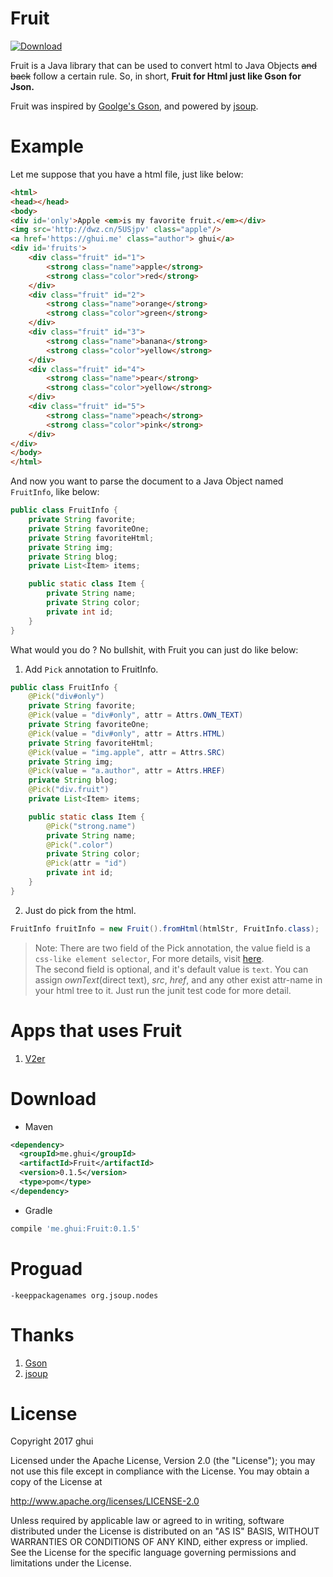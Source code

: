 # Fruit
[ ![Download](https://api.bintray.com/packages/ghui/Java/Fruit/images/download.svg) ](https://bintray.com/ghui/Java/Fruit/_latestVersion)

Fruit is a Java library that can be used to convert html to Java Objects ~~and back~~ follow a certain rule.
So, in short, **Fruit for Html just like Gson for Json.**

Fruit was inspired by [Goolge's Gson](https://github.com/google/gson), and powered by [jsoup](https://github.com/jhy/jsoup).

# Example
Let me suppose that you have a html file, just like below:
```html
<html>
<head></head>
<body>
<div id='only'>Apple <em>is my favorite fruit.</em></div>
<img src='http://dwz.cn/5USjpv' class="apple"/>
<a href='https://ghui.me' class="author"> ghui</a>
<div id='fruits'>
    <div class="fruit" id="1">
        <strong class="name">apple</strong>
        <strong class="color">red</strong>
    </div>
    <div class="fruit" id="2">
        <strong class="name">orange</strong>
        <strong class="color">green</strong>
    </div>
    <div class="fruit" id="3">
        <strong class="name">banana</strong>
        <strong class="color">yellow</strong>
    </div>
    <div class="fruit" id="4">
        <strong class="name">pear</strong>
        <strong class="color">yellow</strong>
    </div>
    <div class="fruit" id="5">
        <strong class="name">peach</strong>
        <strong class="color">pink</strong>
    </div>
</div>
</body>
</html>
```
And now you want to parse the document to a Java Object named `FruitInfo`, like below:
```java
public class FruitInfo {
    private String favorite;
    private String favoriteOne;
    private String favoriteHtml;
    private String img;
    private String blog;
    private List<Item> items;

    public static class Item {
        private String name;
        private String color;
        private int id;
    }
}
```
What would you do ? No bullshit, with Fruit you can just do like below:
1. Add `Pick` annotation to FruitInfo.
```java
public class FruitInfo {
    @Pick("div#only")
    private String favorite;
    @Pick(value = "div#only", attr = Attrs.OWN_TEXT)
    private String favoriteOne;
    @Pick(value = "div#only", attr = Attrs.HTML)
    private String favoriteHtml;
    @Pick(value = "img.apple", attr = Attrs.SRC)
    private String img;
    @Pick(value = "a.author", attr = Attrs.HREF)
    private String blog;
    @Pick("div.fruit")
    private List<Item> items;

    public static class Item {
        @Pick("strong.name")
        private String name;
        @Pick(".color")
        private String color;
        @Pick(attr = "id")
        private int id;
    }
}
```
2. Just do pick from the html.
```java
FruitInfo fruitInfo = new Fruit().fromHtml(htmlStr, FruitInfo.class);
```

> Note: There are two field of the Pick annotation, the value field is a `css-like element selector`,
For more details, visit [here](https://jsoup.org/cookbook/extracting-data/selector-syntax).  
The second field is optional, and it's default value is `text`. You can assign *ownText*(direct text), *src*, *href*, and 
any other exist attr-name in your html tree to it. Just run the junit test code for more detail.

# Apps that uses Fruit
1. [V2er](https://play.google.com/store/apps/details?id=me.ghui.v2er)

# Download
* Maven
```xml
<dependency>
  <groupId>me.ghui</groupId>
  <artifactId>Fruit</artifactId>
  <version>0.1.5</version>
  <type>pom</type>
</dependency>
```
* Gradle
```groovy
compile 'me.ghui:Fruit:0.1.5'
```

# Proguad
```
-keeppackagenames org.jsoup.nodes
```

# Thanks
1. [Gson](https://github.com/google/gson)
2. [jsoup](https://github.com/jhy/jsoup)

# License
Copyright 2017 ghui

Licensed under the Apache License, Version 2.0 (the "License");
you may not use this file except in compliance with the License.
You may obtain a copy of the License at

   http://www.apache.org/licenses/LICENSE-2.0

Unless required by applicable law or agreed to in writing, software
distributed under the License is distributed on an "AS IS" BASIS,
WITHOUT WARRANTIES OR CONDITIONS OF ANY KIND, either express or implied.
See the License for the specific language governing permissions and
limitations under the License.



